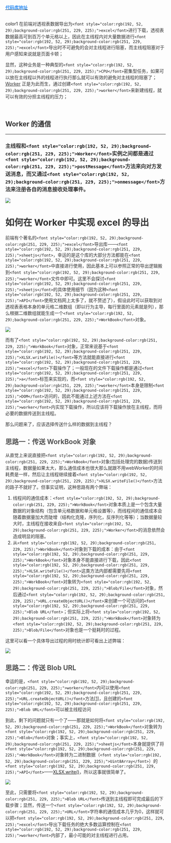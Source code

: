 [**<font style="color:#2F8EF4;">代码库地址</font>**](https://gitee.com/sohucw/web-worker-excel-demo)

**<font style="color:#DF2A3F;"></font>**

<br/>color1
<font style="color:rgb(51, 51, 51);">在前端对透视表数据导出为</font>`<font style="color:rgb(192, 52, 29);background-color:rgb(251, 229, 225);">excel</font>`<font style="color:rgb(51, 51, 51);">进行下载，透视表数据最高可到百万个单元格以上，因此在主线程内对大量数据进行</font>`<font style="color:rgb(192, 52, 29);background-color:rgb(251, 229, 225);">excel</font>`<font style="color:rgb(51, 51, 51);">导出时不可避免的会对主线程进行阻塞，而主线程阻塞对于用户感知来说就是页面卡顿；</font>

<font style="color:rgb(51, 51, 51);">显然，这种业务是一种典型的</font>`<font style="color:rgb(192, 52, 29);background-color:rgb(251, 229, 225);">CPU</font>`<font style="color:rgb(51, 51, 51);">密集型任务，如果可以放在主线程以外的线程进行执行那么就可以有效的避免对主线程的阻塞了；</font>[<font style="color:rgb(51, 51, 51);">Worker</font>](https://developer.mozilla.org/zh-CN/docs/Web/API/Worker)<font style="color:rgb(51, 51, 51);"> 正是为此而生，通过创建</font>`<font style="color:rgb(192, 52, 29);background-color:rgb(251, 229, 225);">worker</font>`<font style="color:rgb(51, 51, 51);">来新建线程，就可以有效的分担主线程的压力；</font>

<br/>

## <font style="color:rgb(51, 51, 51);">Worker 的通信</font>
---

### <font style="color:rgb(51, 51, 51);">主线程和</font>`<font style="color:rgb(192, 52, 29);background-color:rgb(251, 229, 225);">Worker</font>`<font style="color:rgb(51, 51, 51);">实例之间都是通过</font>`<font style="color:rgb(192, 52, 29);background-color:rgb(251, 229, 225);">postMessage</font>`<font style="color:rgb(51, 51, 51);">方法来向对方发送消息，而又通过</font>`<font style="color:rgb(192, 52, 29);background-color:rgb(251, 229, 225);">onmessage</font>`<font style="color:rgb(51, 51, 51);">方法来注册各自的消息接收处理事件。</font>
![](https://cdn.nlark.com/yuque/0/2024/png/207857/1729750523075-cbe6a5c9-d211-4927-a44a-794ca6045f83.png)

<font style="color:rgb(51, 51, 51);"></font>

<font style="color:rgb(51, 51, 51);"></font>

<font style="color:rgb(51, 51, 51);"></font>

# <font style="color:rgb(51, 51, 51);">如何在 Worker 中实现 excel 的导出</font>
<font style="color:rgb(51, 51, 51);">前端有个著名的</font>`<font style="color:rgb(192, 52, 29);background-color:rgb(251, 229, 225);">excel</font>`<font style="color:rgb(51, 51, 51);">导出库——</font>`<font style="color:rgb(192, 52, 29);background-color:rgb(251, 229, 225);">sheetjs</font>`<font style="color:rgb(51, 51, 51);">，幸运的是这个库的大部分方法都能在</font>`<font style="color:rgb(192, 52, 29);background-color:rgb(251, 229, 225);">worker</font>`<font style="color:rgb(51, 51, 51);">中直接进行使用，因此基本上可以参照正常的导出逻辑搬到</font>`<font style="color:rgb(192, 52, 29);background-color:rgb(251, 229, 225);">worker</font>`<font style="color:rgb(51, 51, 51);">文件中即可。这里不会探讨</font>`<font style="color:rgb(192, 52, 29);background-color:rgb(251, 229, 225);">sheetjs</font>`<font style="color:rgb(51, 51, 51);">的具体使用细节（因为这种</font>`<font style="color:rgb(192, 52, 29);background-color:rgb(251, 229, 225);">API</font>`<font style="color:rgb(51, 51, 51);">使用文档网上太多了，就不赘述了），假设此时可以获取到对透视表表格本身的单元格二维数组（即以行为主导，每行里面的元素就是列），那么根据二维数组就能生成一个</font>`<font style="color:rgb(192, 52, 29);background-color:rgb(251, 229, 225);">WorkBook</font>`<font style="color:rgb(51, 51, 51);">对象。</font>

![](https://cdn.nlark.com/yuque/0/2024/png/207857/1729750523290-563dff84-afd3-4497-be0f-ca1abce69b7d.png)

<font style="color:rgb(51, 51, 51);"></font>

<font style="color:rgb(51, 51, 51);"></font>

<font style="color:rgb(51, 51, 51);">而有了</font>`<font style="color:rgb(192, 52, 29);background-color:rgb(251, 229, 225);">WorkBook</font>`<font style="color:rgb(51, 51, 51);">对象，正常来说基于</font>`<font style="color:rgb(192, 52, 29);background-color:rgb(251, 229, 225);">XLSX.writeFile()</font>`<font style="color:rgb(51, 51, 51);">等方法就能直接进行</font>`<font style="color:rgb(192, 52, 29);background-color:rgb(251, 229, 225);">excel</font>`<font style="color:rgb(51, 51, 51);">下载操作了；一般现在的文件下载操作都是通过</font>`<font style="color:rgb(192, 52, 29);background-color:rgb(251, 229, 225);">a</font>`<font style="color:rgb(51, 51, 51);">标签来实现的，而</font>`<font style="color:rgb(192, 52, 29);background-color:rgb(251, 229, 225);">worker</font>`<font style="color:rgb(51, 51, 51);">本身是限制</font>`<font style="color:rgb(192, 52, 29);background-color:rgb(251, 229, 225);">DOM</font>`<font style="color:rgb(51, 51, 51);">访问的，因此不能通过上述方法在</font>`<font style="color:rgb(192, 52, 29);background-color:rgb(251, 229, 225);">worker</font>`<font style="color:rgb(51, 51, 51);">内实现下载操作，所以应该将下载操作放在主线程，而将必要的数据传送到主线程。</font>

<font style="color:rgb(51, 51, 51);">那么问题来了，应该选择传送什么样的数据到主线程？</font>

<font style="color:rgb(51, 51, 51);"></font>

## <font style="color:rgb(85, 85, 85);">思路一：传送 WorkBook 对象</font>
<font style="color:rgb(51, 51, 51);">从直觉上来说直接把</font>`<font style="color:rgb(192, 52, 29);background-color:rgb(251, 229, 225);">WorkBook</font>`<font style="color:rgb(51, 51, 51);">对象(包括处理完的数据)传送到主线程，数据量如果太大，那么通信成本也很大那么就跟不用webWorker的时间耗费是一样，然后让主线程继续接着</font>`<font style="color:rgb(192, 52, 29);background-color:rgb(251, 229, 225);">XLSX.writeFile()</font>`<font style="color:rgb(51, 51, 51);">方法的路子不就好了。但事实证明，这种思路有两个弊端：</font>

1. <font style="color:rgb(51, 51, 51);">线程间的通信成本：</font>`<font style="color:rgb(192, 52, 29);background-color:rgb(251, 229, 225);">WorkBook</font>`<font style="color:rgb(51, 51, 51);">对象本质上是一个包含大量数据的对象结构（包含单元格数据和单元格设置等），而线程间的通信成本会随着数据量加大而陡增（结构化克隆，序列化，反序列化等等）；当数据量较大时，主线程在接收来自</font>`<font style="color:rgb(192, 52, 29);background-color:rgb(251, 229, 225);">Worker</font>`<font style="color:rgb(51, 51, 51);">的消息依然会造成明显的阻塞。</font>
2. <font style="color:rgb(51, 51, 51);">从</font>`<font style="color:rgb(192, 52, 29);background-color:rgb(251, 229, 225);">WorkBook</font>`<font style="color:rgb(51, 51, 51);">对象到下载的成本：由于</font>`<font style="color:rgb(192, 52, 29);background-color:rgb(251, 229, 225);">WorkBook</font>`<font style="color:rgb(51, 51, 51);">对象本身不能直接进行下载，因此</font>`<font style="color:rgb(192, 52, 29);background-color:rgb(251, 229, 225);">XLSX.writeFile()</font>`<font style="color:rgb(51, 51, 51);">这类方法内部都需要先将</font>`<font style="color:rgb(192, 52, 29);background-color:rgb(251, 229, 225);">WorkBook</font>`<font style="color:rgb(51, 51, 51);">对象转为</font>`<font style="color:rgb(192, 52, 29);background-color:rgb(251, 229, 225);">Blob/File</font>`<font style="color:rgb(51, 51, 51);">对象，然后通过</font>`<font style="color:rgb(192, 52, 29);background-color:rgb(251, 229, 225);">URL.createObjectURL()</font>`<font style="color:rgb(51, 51, 51);">来创建一个可访问的</font>`<font style="color:rgb(192, 52, 29);background-color:rgb(251, 229, 225);">Blob URL</font>`<font style="color:rgb(51, 51, 51);">；但实际上将</font>`<font style="color:rgb(192, 52, 29);background-color:rgb(251, 229, 225);">WorkBook</font>`<font style="color:rgb(51, 51, 51);">对象转为</font>`<font style="color:rgb(192, 52, 29);background-color:rgb(251, 229, 225);">Blob/File</font>`<font style="color:rgb(51, 51, 51);">对象也是一个挺耗时的过程。</font>

<font style="color:rgb(51, 51, 51);">这里可以看一个具体导出过程的用时统计即可看出上述弊端：</font>

![](https://cdn.nlark.com/yuque/0/2024/png/207857/1729751462204-d93a8370-d165-44dd-abcd-5b76236039fd.png)



## <font style="color:rgb(85, 85, 85);">思路二：传送 Blob URL</font>
<font style="color:rgb(51, 51, 51);">幸运的是，</font>`<font style="color:rgb(192, 52, 29);background-color:rgb(251, 229, 225);">worker</font>`<font style="color:rgb(51, 51, 51);">内可以使用</font>`<font style="color:rgb(192, 52, 29);background-color:rgb(251, 229, 225);">URL.createObjectURL()</font>`<font style="color:rgb(51, 51, 51);">方法</font>[<font style="color:rgb(51, 51, 51);">[1]</font>](https://note.xiexuefeng.cc/post/worker-and-excel-export/#fn1)<font style="color:rgb(51, 51, 51);">，且创建的</font>`<font style="color:rgb(192, 52, 29);background-color:rgb(251, 229, 225);">Blob URL</font>`<font style="color:rgb(51, 51, 51);">可以被主线程访问</font>

<font style="color:rgb(51, 51, 51);">到此，剩下的问题就只有一个了——那就是如何将</font>`<font style="color:rgb(192, 52, 29);background-color:rgb(251, 229, 225);">WorkBook</font>`<font style="color:rgb(51, 51, 51);">对象转为</font>`<font style="color:rgb(192, 52, 29);background-color:rgb(251, 229, 225);">Blob</font>`<font style="color:rgb(51, 51, 51);">对象；事实上，</font>`<font style="color:rgb(192, 52, 29);background-color:rgb(251, 229, 225);">sheetjs</font>`<font style="color:rgb(51, 51, 51);">本身就提供了将</font>`<font style="color:rgb(192, 52, 29);background-color:rgb(251, 229, 225);">WorkBook</font>`<font style="color:rgb(51, 51, 51);">对象转为二进制数据（</font>`<font style="color:rgb(192, 52, 29);background-color:rgb(251, 229, 225);">Uint8Array</font>`<font style="color:rgb(51, 51, 51);">）的</font>`<font style="color:rgb(192, 52, 29);background-color:rgb(251, 229, 225);">API</font>`<font style="color:rgb(51, 51, 51);">——</font>[XLSX.write()](https://ame.cool/pages/44759a/#%E5%86%99%E5%85%A5%E5%87%BD%E6%95%B0)<font style="color:rgb(51, 51, 51);">，所以这事就很简单了。</font>

![](https://cdn.nlark.com/yuque/0/2024/png/207857/1729751522146-3d0f436c-6252-4ce4-9b77-53f66b9729b1.png)

<font style="color:rgb(51, 51, 51);">至此，只需要将</font>`<font style="color:rgb(192, 52, 29);background-color:rgb(251, 229, 225);">Blob URL</font>`<font style="color:rgb(51, 51, 51);">传送到主线程即可完成最后的下载步骤；显然，传送一个</font>`<font style="color:rgb(192, 52, 29);background-color:rgb(251, 229, 225);">URL</font>`<font style="color:rgb(51, 51, 51);">字符串的通信成本几乎为0，这样就可以把</font>`<font style="color:rgb(192, 52, 29);background-color:rgb(251, 229, 225);">excel</font>`<font style="color:rgb(51, 51, 51);">导出下载任务的绝大多数运算控制在</font>`<font style="color:rgb(192, 52, 29);background-color:rgb(251, 229, 225);">worker</font>`<font style="color:rgb(51, 51, 51);">内部了，最小可能的对主线程进行占用。</font>

